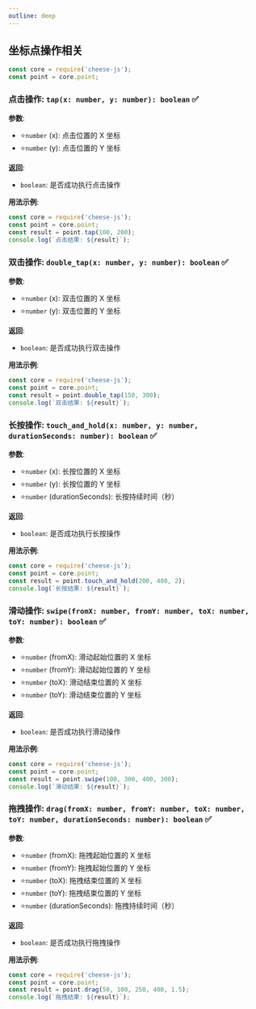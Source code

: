 ```yaml
---
outline: deep
---
```


## 坐标点操作相关

```javascript
const core = require('cheese-js');
const point = core.point;
```

### 点击操作: `tap(x: number, y: number): boolean` :white_check_mark:

**参数**:

- ⭐`number` (x): 点击位置的 X 坐标
- ⭐`number` (y): 点击位置的 Y 坐标

**返回**:

- `boolean`: 是否成功执行点击操作

**用法示例**:

```javascript
const core = require('cheese-js');
const point = core.point;
const result = point.tap(100, 200);
console.log(`点击结果: ${result}`);
```

### 双击操作: `double_tap(x: number, y: number): boolean` :white_check_mark:

**参数**:

- ⭐`number` (x): 双击位置的 X 坐标
- ⭐`number` (y): 双击位置的 Y 坐标

**返回**:

- `boolean`: 是否成功执行双击操作

**用法示例**:

```javascript
const core = require('cheese-js');
const point = core.point;
const result = point.double_tap(150, 300);
console.log(`双击结果: ${result}`);
```

### 长按操作: `touch_and_hold(x: number, y: number, durationSeconds: number): boolean` :white_check_mark:

**参数**:

- ⭐`number` (x): 长按位置的 X 坐标
- ⭐`number` (y): 长按位置的 Y 坐标
- ⭐`number` (durationSeconds): 长按持续时间（秒）

**返回**:

- `boolean`: 是否成功执行长按操作

**用法示例**:

```javascript
const core = require('cheese-js');
const point = core.point;
const result = point.touch_and_hold(200, 400, 2);
console.log(`长按结果: ${result}`);
```

### 滑动操作: `swipe(fromX: number, fromY: number, toX: number, toY: number): boolean` :white_check_mark:

**参数**:

- ⭐`number` (fromX): 滑动起始位置的 X 坐标
- ⭐`number` (fromY): 滑动起始位置的 Y 坐标
- ⭐`number` (toX): 滑动结束位置的 X 坐标
- ⭐`number` (toY): 滑动结束位置的 Y 坐标

**返回**:

- `boolean`: 是否成功执行滑动操作

**用法示例**:

```javascript
const core = require('cheese-js');
const point = core.point;
const result = point.swipe(100, 300, 400, 300);
console.log(`滑动结果: ${result}`);
```

### 拖拽操作: `drag(fromX: number, fromY: number, toX: number, toY: number, durationSeconds: number): boolean` :white_check_mark:

**参数**:

- ⭐`number` (fromX): 拖拽起始位置的 X 坐标
- ⭐`number` (fromY): 拖拽起始位置的 Y 坐标
- ⭐`number` (toX): 拖拽结束位置的 X 坐标
- ⭐`number` (toY): 拖拽结束位置的 Y 坐标
- ⭐`number` (durationSeconds): 拖拽持续时间（秒）

**返回**:

- `boolean`: 是否成功执行拖拽操作

**用法示例**:

```javascript
const core = require('cheese-js');
const point = core.point;
const result = point.drag(50, 100, 250, 400, 1.5);
console.log(`拖拽结果: ${result}`);
```